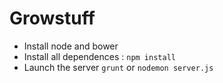 # Growstuff

* Install node and bower
* Install all dependences : `npm install`
* Launch the server `grunt` or `nodemon server.js`
